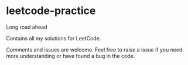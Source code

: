 # leetcode-practice
Long road ahead

Contains all my solutions for LeetCode. 

Comments and issues are welcome. Feel free to raise a issue if you need more understanding or have found a bug in the code.
